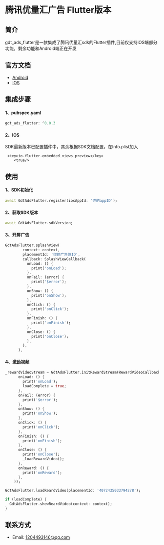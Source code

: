 # 腾讯优量汇广告 Flutter版本

## 简介
  gdt_ads_flutter是一款集成了腾讯优量汇sdk的Flutter插件,目前仅支持iOS端部分功能，剩余功能和Android端正在开发

## 官方文档
* [Android](https://developers.adnet.qq.com/doc/android/access_doc)
* [IOS](https://developers.adnet.qq.com/doc/ios/guide)

## 集成步骤
#### 1、pubspec.yaml
```Dart
gdt_ads_flutter: ^0.0.3
```

#### 2、IOS
SDK最新版本已配置插件中，其余根据SDK文档配置，在Info.plist加入
```
 <key>io.flutter.embedded_views_preview</key>
    <true/>
```

## 使用

#### 1、SDK初始化
```Dart
await GdtAdsFlutter.register(iosAppId: '你的appID');
```
#### 2、获取SDK版本
```Dart
await GdtAdsFlutter.sdkVersion;
```
#### 3、开屏广告
```Dart
GdtAdsFlutter.splashView(
        context: context,
        placementId: '你的广告位ID',
        callback: SplashViewCallback(
          onLoad: () {
            print('onLoad');
          },
          onFail: (error) {
            print('$error');
          },
          onShow: () {
            print('onShow');
          },
          onClick: () {
            print('onClick');
          },
          onFinish: () {
            print('onFinish');
          },
          onClose: () {
            print('onClose');
          },
        ),
      ),
```
#### 4、激励视频
```Dart
_rewardVideoStream = GdtAdsFlutter.initRewardStream(RewardVideoCallback(
      onLoad: () {
        print('onLoad');
        loadComplete = true;
      },
      onFail: (error) {
        print('$error');
      },
      onShow: () {
        print('onShow');
      },
      onClick: () {
        print('onClick');
      },
      onFinish: () {
        print('onFinish');
      },
      onClose: () {
        print('onClose');
        _loadRewardVideo();
      },
      onReward: () {
        print('onReward');
      },
    ));

GdtAdsFlutter.loadReardVideo(placementId: '4072435033794278');

if (loadComplete) {
  GdtAdsFlutter.showReardVideo(context: context);
}
```

## 联系方式
* Email: 1204493146@qq.com
